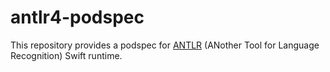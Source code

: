 # antlr4-podspec
This repository provides a podspec for [ANTLR](https://github.com/antlr/antlr4) (ANother Tool for Language Recognition) Swift runtime.
